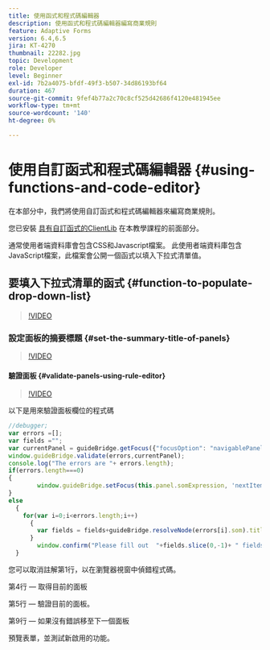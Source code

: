 ```yaml
---
title: 使用函式和程式碼編輯器
description: 使用函式和程式碼編輯器編寫商業規則
feature: Adaptive Forms
version: 6.4,6.5
jira: KT-4270
thumbnail: 22282.jpg
topic: Development
role: Developer
level: Beginner
exl-id: 7b2a4075-bfdf-49f3-b507-34d86193bf64
duration: 467
source-git-commit: 9fef4b77a2c70c8cf525d42686f4120e481945ee
workflow-type: tm+mt
source-wordcount: '140'
ht-degree: 0%

---
```


# 使用自訂函式和程式碼編輯器 {#using-functions-and-code-editor}

在本部分中，我們將使用自訂函式和程式碼編輯器來編寫商業規則。

您已安裝 [具有自訂函式的ClientLib](assets/client-libs-and-logo.zip) 在本教學課程的前面部分。

通常使用者端資料庫會包含CSS和Javascript檔案。 此使用者端資料庫包含JavaScript檔案，此檔案會公開一個函式以填入下拉式清單值。


## 要填入下拉式清單的函式 {#function-to-populate-drop-down-list}

>[!VIDEO](https://video.tv.adobe.com/v/22282?quality=12&learn=on)

### 設定面板的摘要標題 {#set-the-summary-title-of-panels}

>[!VIDEO](https://video.tv.adobe.com/v/28387?quality=12&learn=on)

#### 驗證面板 {#validate-panels-using-rule-editor}

>[!VIDEO](https://video.tv.adobe.com/v/28409?quality=12&learn=on)

以下是用來驗證面板欄位的程式碼

```javascript
//debugger;
var errors =[];
var fields ="";
var currentPanel = guideBridge.getFocus({"focusOption": "navigablePanel"});
window.guideBridge.validate(errors,currentPanel);
console.log("The errors are "+ errors.length);
if(errors.length===0)
{
        window.guideBridge.setFocus(this.panel.somExpression, 'nextItem', true);
}
else
  {
    for(var i=0;i<errors.length;i++)
      {
        var fields = fields+guideBridge.resolveNode(errors[i].som).title+" , ";
      }
        window.confirm("Please fill out  "+fields.slice(0,-1)+ " fields");
  }
```

您可以取消註解第1行，以在瀏覽器視窗中偵錯程式碼。

第4行 — 取得目前的面板

第5行 — 驗證目前的面板。

第9行 — 如果沒有錯誤移至下一個面板

預覽表單，並測試新啟用的功能。
